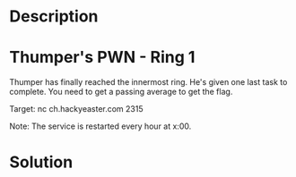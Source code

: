 # Description

# Thumper's PWN - Ring 1

Thumper has finally reached the innermost ring. He's given one last task to complete. You need to get a passing average to get the flag.

Target: nc ch.hackyeaster.com 2315

Note: The service is restarted every hour at x:00.

# Solution

